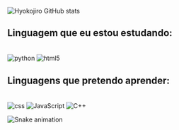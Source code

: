 ![Hyokojiro GitHub stats](https://github-readme-stats.vercel.app/api?username=hyokojiro&show_icons=true&theme=radical)

## Linguagem que eu estou estudando:

<div style="display : inline_block"><br/>
  <img align="center" alt="python" src="https://img.shields.io/badge/Python-3776AB?style=for-the-badge&logo=python&logoColor=white" />
  <img align="center" alt="html5" src="https://img.shields.io/badge/HTML-239120?style=for-the-badge&logo=html5&logoColor=white" />
  
</div>

## Linguagens que pretendo aprender:

<div style="display : inline_block"><br/>
  <img align="center" alt="css" src="https://img.shields.io/badge/CSS-239120?&style=for-the-badge&logo=css3&logoColor=white" />
  <img align="center" alt="JavaScript" src="https://img.shields.io/badge/JavaScript-F7DF1E?style=for-the-badge&logo=javascript&logoColor=black" />
  <img align="center" alt="C++" src="https://img.shields.io/badge/C%2B%2B-00599C?style=for-the-badge&logo=c%2B%2B&logoColor=white" />
</div>

![Snake animation](https://github.com/hyokojiro/hyokojiro/blob/3f79e97ad364d3d7af33a33f3b08cadfb7269bb8/.github/workflows/snake.yml)


